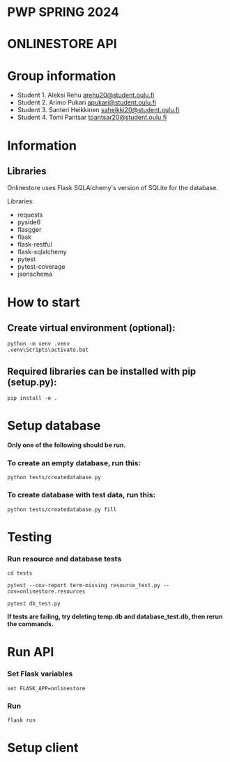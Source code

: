 # PWP SPRING 2024
# ONLINESTORE API
# Group information
* Student 1. Aleksi Rehu arehu20@student.oulu.fi
* Student 2. Arimo Pukari apukari@student.oulu.fi
* Student 3. Santeri Heikkinen saheikki20@student.oulu.fi
* Student 4. Tomi Pantsar tpantsar20@student.oulu.fi

<!--__Remember to include all required documentation and HOWTOs, including how to create and populate the database, how to run and test the API, the url to the entrypoint and instructions on how to setup and run the client__-->

<!--
Instructions how to setup the database framework and external libraries you might have used, or a link where it is clearly explained.
Instructions on how to setup and populate the database.
-->

# Information

## Libraries

Onlinestore uses Flask SQLAlchemy's version of SQLite for the database. 

Libraries:
- requests
- pyside6
- flasgger
- flask
- flask-restful
- flask-sqlalchemy
- pytest
- pytest-coverage
- jsonschema

# How to start

## Create virtual environment (optional):
    python -m venv .venv
    .venv\Scripts\activate.bat

## Required libraries can be installed with pip (setup.py):
    pip install -e .

# Setup database

__Only one of the following should be run.__

### To create an empty database, run this:
    python tests/createdatabase.py

### To create database with test data, run this:
    python tests/createdatabase.py fill

# Testing

### Run resource and database tests
    cd tests

    pytest --cov-report term-missing resource_test.py --cov=onlinestore.resources

    pytest db_test.py

__If tests are failing, try deleting temp.db and database_test.db, then rerun the commands.__

# Run API

### Set Flask variables
    set FLASK_APP=onlinestore

### Run
    flask run

# Setup client